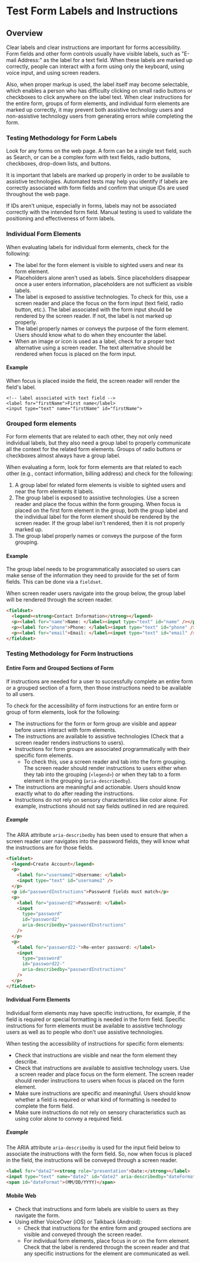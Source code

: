 # Test Form Labels and Instructions

## Overview

Clear labels and clear instructions are important for forms accessibility. Form fields and other form controls usually have visible labels, such as "E-mail Address:" as the label for a text field. When these labels are marked up correctly, people can interact with a form using only the keyboard, using voice input, and using screen readers.

Also, when proper markup is used, the label itself may become selectable, which enables a person who has difficulty clicking on small radio buttons or checkboxes to click anywhere on the label text. When clear instructions for the entire form, groups of form elements, and individual form elements are marked up correctly, it may prevent both assistive technology users and non-assistive technology users from generating errors while completing the form.

### Testing Methodology for Form Labels

Look for any forms on the web page. A form can be a single text field, such as Search, or can be a complex form with text fields, radio buttons, checkboxes, drop-down lists, and buttons.

It is important that labels are marked up properly in order to be available to assistive technologies. Automated tests may help you identify if labels are correctly associated with form fields and confirm that unique IDs are used throughout the web page.

If IDs aren't unique, especially in forms, labels may not be associated correctly with the intended form field. Manual testing is used to validate the positioning and effectiveness of form labels.

### Individual Form Elements

When evaluating labels for individual form elements, check for the following:

- The label for the form element is visible to sighted users and near its form element.
- Placeholders alone aren't used as labels. Since placeholders disappear once a user enters information, placeholders are not sufficient as visible labels.
- The label is exposed to assistive technologies. To check for this, use a screen reader and place the focus on the form input (text field, radio button, etc.). The label associated with the form input should be rendered by the screen reader. If not, the label is not marked up properly.
- The label properly names or conveys the purpose of the form element. Users should know what to do when they encounter the label.
- When an image or icon is used as a label, check for a proper text alternative using a screen reader. The text alternative should be rendered when focus is placed on the form input.

#### Example

When focus is placed inside the field, the screen reader will render the field's label.

```
<!-- label associated with text field -->
<label for="firstName">First name</label>
<input type="text" name="firstName" id="firstName">
```

### Grouped form elements

For form elements that are related to each other, they not only need individual labels, but they also need a group label to properly communicate all the context for the related form elements. Groups of radio buttons or checkboxes almost always have a group label.

When evaluating a form, look for form elements are that related to each other (e.g., contact information, billing address) and check for the following:

1. A group label for related form elements is visible to sighted users and near the form elements it labels.
2. The group label is exposed to assistive technologies. Use a screen reader and place the focus within the form grouping. When focus is placed on the first form element in the group, both the group label and the individual label for the form element should be rendered by the screen reader. If the group label isn't rendered, then it is not properly marked up.
3. The group label properly names or conveys the purpose of the form grouping.

#### Example

The group label needs to be programmatically associated so users can make sense of the information they need to provide for the set of form fields. This can be done via a `fieldset`.

When screen reader users navigate into the group below, the group label will be rendered through the screen reader.

```html
<fieldset>
  <legend><strong>Contact Information</strong></legend>
  <p><label for="name">Name: </label><input type="text" id="name" /></p>
  <p><label for="phone">Phone: </label><input type="text" id="phone" /></p>
  <p><label for="email">Email: </label><input type="text" id="email" /></p>
</fieldset>
```

### Testing Methodology for Form Instructions

#### Entire Form and Grouped Sections of Form

If instructions are needed for a user to successfully complete an entire form or a grouped section of a form, then those instructions need to be available to all users.

To check for the accessibility of form instructions for an entire form or group of form elements, look for the following:

- The instructions for the form or form group are visible and appear before users interact with form elements.
- The instructions are available to assistive technologies (Check that a screen reader renders instructions to users).
- Instructions for form groups are associated programmatically with their specific form elements.
  - To check this, use a screen reader and tab into the form grouping. The screen reader should render instructions to users either when they tab into the grouping (`<legend>`) or when they tab to a form element in the grouping (`aria-describedby`).
- The instructions are meaningful and actionable. Users should know exactly what to do after reading the instructions.
- Instructions do not rely on sensory characteristics like color alone. For example, instructions should not say fields outlined in red are required.

##### Example

The ARIA attribute `aria-describedby` has been used to ensure that when a screen reader user navigates into the password fields, they will know what the instructions are for those fields.

```html
<fieldset>
  <legend>Create Account</legend>
  <p>
    <label for="username2">Username: </label>
    <input type="text" id="username2" />
  </p>
  <p id="passwordInstructions">Password fields must match</p>
  <p>
    <label for="password2">Password: </label>
    <input
      type="password"
      id="password2"
      aria-describedby="passwordInstructions"
    />
  </p>
  <p>
    <label for="password22-">Re-enter password: </label>
    <input
      type="password"
      id="password22-"
      aria-describedby="passwordInstructions"
    />
  </p>
</fieldset>
```

#### Individual Form Elements

Individual form elements may have specific instructions, for example, if the field is required or special formatting is needed in the form field. Specific instructions for form elements must be available to assistive technology users as well as to people who don't use assistive technologies.

When testing the accessibility of instructions for specific form elements:

- Check that instructions are visible and near the form element they describe.
- Check that instructions are available to assistive technology users. Use a screen reader and place focus on the form element. The screen reader should render instructions to users when focus is placed on the form element.
- Make sure instructions are specific and meaningful. Users should know whether a field is required or what kind of formatting is needed to complete the form field.
- Make sure instructions do not rely on sensory characteristics such as using color alone to convey a required field.

##### Example

The ARIA attribute `aria-describedby` is used for the input field below to associate the instructions with the form field. So, now when focus is placed in the field, the instructions will be conveyed through a screen reader.

```html
<label for="date2"><strong role="presentation">Date:</strong></label>
<input type="text" name="date2" id="date2" aria-describedby="dateFormat" />
<span id="dateFormat">(MM/DD/YYYY)</span>
```

#### Mobile Web

- Check that instructions and form labels are visible to users as they navigate the form.
- Using either VoiceOver (iOS) or Talkback (Android):
  - Check that instructions for the entire form and grouped sections are visible and conveyed through the screen reader.
  - For individual form elements, place focus in or on the form element. Check that the label is rendered through the screen reader and that any specific instructions for the element are communicated as well.

